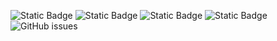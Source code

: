 ![Static Badge](https://img.shields.io/badge/blacklists-60-000000) ![Static Badge](https://img.shields.io/badge/blacklisted-2716250-cc0000) ![Static Badge](https://img.shields.io/badge/whitelisted-2242-00CC00) ![Static Badge](https://img.shields.io/badge/streaming_blacklist-28106-000000) ![GitHub issues](https://img.shields.io/github/issues/fabriziosalmi/blacklists)
